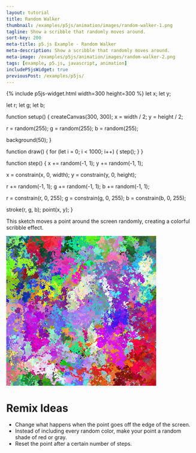 ```yaml
---
layout: tutorial
title: Random Walker
thumbnail: /examples/p5js/animation/images/random-walker-1.png
tagline: Show a scribble that randomly moves around.
sort-key: 200
meta-title: p5.js Example - Random Walker
meta-description: Show a scribble that randomly moves around.
meta-image: /examples/p5js/animation/images/random-walker-2.png
tags: [example, p5.js, javascript, animation]
includeP5jsWidget: true
previousPost: /examples/p5js/
---
```


{% include p5js-widget.html width=300 height=300 %}
let x;
let y;

let r;
let g;
let b;

function setup() {
  createCanvas(300, 300);
  x = width / 2;
  y = height / 2;
  
  r = random(255);
  g = random(255);
  b = random(255);
  
  background(50);
}

function draw() {
  for (let i = 0; i < 1000; i++) {
    step();
  }
}

function step() {
  x += random(-1, 1);
  y += random(-1, 1);
  
  x = constrain(x, 0, width);
  y = constrain(y, 0, height);
  
  r += random(-1, 1);
  g += random(-1, 1);
  b += random(-1, 1);
  
  r = constrain(r, 0, 255);
  g = constrain(g, 0, 255);
  b = constrain(b, 0, 255);
  
  stroke(r, g, b);
  point(x, y);
}
</script>

This sketch moves a point around the screen randomly, creating a colorful scribble effect.

![random walker](/examples/p5js/animation/images/random-walker-1.png)

# Remix Ideas

- Change what happens when the point goes off the edge of the screen.
- Instead of including every random color, make your point a random shade of red or gray.
- Reset the point after a certain number of steps.